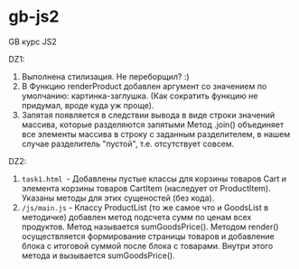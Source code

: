 # gb-js2
GB курс JS2

DZ1:
1. Выполнена стилизация. Не переборщил? :)
2. В Функцию renderProduct добавлен аргумент со значением по умолчанию: картинка-заглушка.
   (Как сократить функцию не придумал, вроде куда уж проще).
3. Запятая появляется в следствии вывода в виде строки значений массива, которые разделяются запятыми
   Метод .join() объединяет все элементы массива в строку с заданным разделителем,
   в нашем случае разделитель "пустой", т.е. отсутствует совсем.
   
DZ2:
1. `task1.html `-  Добавлены пустые классы для корзины товаров Cart и элемента корзины товаров CartItem (наследует от ProductItem).
   Указаны методы для этих сущеностей (без кода).
2. `/js/main.js` - Классу ProductList (то же самое что и GoodsList в методичке) добавлен метод подсчета сумм по ценам всех продуктов.
   Метод называется sumGoodsPrice().
   Методом render() осуществляется формирование страницы товаров и добавление блока с итоговой суммой после блока с товарами.
   Внутри этого метода и вызывается sumGoodsPrice().
    
